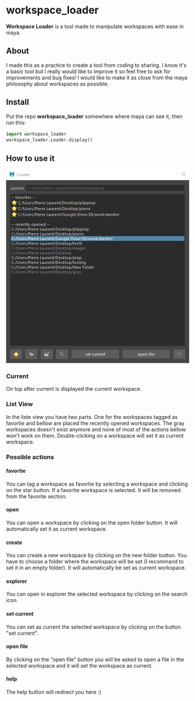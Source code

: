 # workspace_loader
**Workspace Loader** is a tool made to manipulate workspaces with ease in maya. 

## About
I made this as a practice to create a tool from coding to sharing.
I know it's a basic tool but I really would like to improve it so feel free to ask for improvements and bug fixes!
I would like to make it as close from the maya philosophy about workspaces as possible.
 
## Install
Put the repo **workspace_loader** somewhere where maya can see it, then run this:
```python
import workspace_loader
workspace_loader.Loader.display()
```

## How to use it
![Loader](/window.PNG)

### Current
On top after current is displayed the current workspace.

### List View
In the liste view you have two parts. One for the workspaces tagged as favortie and bellow are placed the recently opened workspaces. The gray workspaces doesn't exist anymore and none of most of the actions bellow won't work on them. Double-clicking on a workspace will set it as current workspace.

### Possible actions
#### favortie
You can tag a workspace as favortie by selecting a workspace and clicking on the star button. If a favortie workspace is selected. It will be removed from the favorite section.

#### open
You can open a workspace by clicking on the open folder button. It will automatically set it as current workspace.

#### create
You can create a new workspace by clicking on the new folder button. You have to choose a folder where the workspace will be set (I recommand to set it in an empty folder). It will automatically be set as current workspace.

#### explorer
You can open in explorer the selected workspace by clicking on the search icon.

#### set current
You can set as current the selected workspace by clicking on the button "set current".

#### open file
By clicking on the "open file" button you will be asked to open a file in the selected workspace and it will set the workspace as current.

#### help
The help button will redirect you here :)
